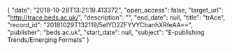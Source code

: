 {
  "date": "2018-10-29T13:21:19.413372", 
  "open_access": false, 
  "target_url": "http://trace.beds.ac.uk/", 
  "description": "", 
  "end_date": null, 
  "title": "trAce", 
  "record_id": "20181029T132119/5elYD2ZFYVYCbanhXRfeAA==", 
  "publisher": "beds.ac.uk", 
  "start_date": null, 
  "subject": "E-publishing Trends/Emerging Formats"
}

